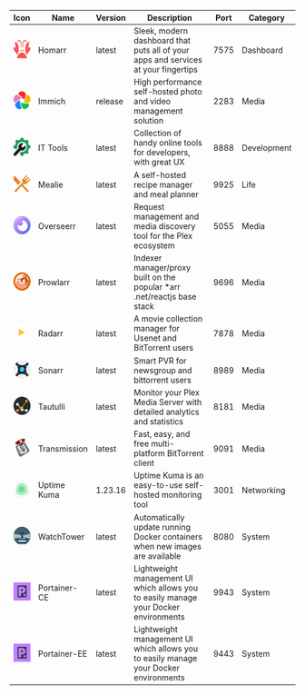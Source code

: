 | Icon | Name | Version | Description | Port | Category |
|------|---------|-------------|------|----------|------|
| <img src="https://raw.githubusercontent.com/Brandon-Roff/Nexterm-Apps/main/logos/Homarr.png" alt="icon" width="32" height="32"> | Homarr | latest | Sleek, modern dashboard that puts all of your apps and services at your fingertips | 7575 | Dashboard |
| <img src="https://raw.githubusercontent.com/Brandon-Roff/Nexterm-Apps/main/logos/Immich.png" alt="icon" width="32" height="32"> | Immich | release | High performance self-hosted photo and video management solution | 2283 | Media |
| <img src="https://raw.githubusercontent.com/Brandon-Roff/Nexterm-Apps/main/logos/ITTools.png" alt="icon" width="32" height="32"> | IT Tools | latest | Collection of handy online tools for developers, with great UX | 8888 | Development |
| <img src="https://raw.githubusercontent.com/Brandon-Roff/Nexterm-Apps/main/logos/Mealie.png" alt="icon" width="32" height="32"> | Mealie | latest | A self-hosted recipe manager and meal planner | 9925 | Life |
| <img src="https://raw.githubusercontent.com/Brandon-Roff/Nexterm-Apps/main/logos/Overseerr.png" alt="icon" width="32" height="32"> | Overseerr | latest | Request management and media discovery tool for the Plex ecosystem | 5055 | Media |
| <img src="https://raw.githubusercontent.com/Brandon-Roff/Nexterm-Apps/main/logos/Prowlarr.png" alt="icon" width="32" height="32"> | Prowlarr | latest | Indexer manager/proxy built on the popular *arr .net/reactjs base stack | 9696 | Media |
| <img src="https://raw.githubusercontent.com/Brandon-Roff/Nexterm-Apps/main/logos/Radarr.png" alt="icon" width="32" height="32"> | Radarr | latest | A movie collection manager for Usenet and BitTorrent users | 7878 | Media |
| <img src="https://raw.githubusercontent.com/Brandon-Roff/Nexterm-Apps/main/logos/Sonarr.png" alt="icon" width="32" height="32"> | Sonarr | latest | Smart PVR for newsgroup and bittorrent users | 8989 | Media |
| <img src="https://raw.githubusercontent.com/Brandon-Roff/Nexterm-Apps/main/logos/Tautulli.png" alt="icon" width="32" height="32"> | Tautulli | latest | Monitor your Plex Media Server with detailed analytics and statistics | 8181 | Media |
| <img src="https://raw.githubusercontent.com/Brandon-Roff/Nexterm-Apps/main/logos/Transmission.png" alt="icon" width="32" height="32"> | Transmission | latest | Fast, easy, and free multi-platform BitTorrent client | 9091 | Media |
| <img src="https://raw.githubusercontent.com/Brandon-Roff/Nexterm-Apps/main/logos/UptimeKuma.png" alt="icon" width="32" height="32"> | Uptime Kuma | 1.23.16 | Uptime Kuma is an easy-to-use self-hosted monitoring tool | 3001 | Networking |
| <img src="https://raw.githubusercontent.com/Brandon-Roff/Nexterm-Apps/main/logos/WatchTower.png" alt="icon" width="32" height="32"> | WatchTower | latest | Automatically update running Docker containers when new images are available | 8080 | System |
| <img src="https://raw.githubusercontent.com/Brandon-Roff/Nexterm-Apps/main/logos/Portainer.png" alt="icon" width="32" height="32"> | Portainer-CE | latest | Lightweight management UI which allows you to easily manage your Docker environments | 9943 | System |
| <img src="https://raw.githubusercontent.com/Brandon-Roff/Nexterm-Apps/main/logos/Portainer.png" alt="icon" width="32" height="32"> | Portainer-EE | latest | Lightweight management UI which allows you to easily manage your Docker environments | 9443 | System |
